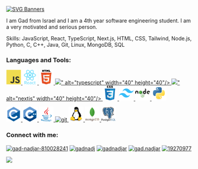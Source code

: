 [![SVG Banners](https://svg-banners.vercel.app/api?type=origin&text1=Gad%20Nadjar%20&text2=%20💻%20Software%20Engineering%20Student%20💻&width=800&height=400)](https://github.com/gadnadj/svg-banners)

I am Gad from Israel and I am a 4th year software engineering student. I am a very motivated and serious person. 

Skills: JavaScript, React, TypeScript, Next.js, HTML, CSS, Tailwind, Node.js, Python, C, C++, Java, Git, Linux, MongoDB, SQL



<h3 align="left">Languages and Tools:</h3>
<a href="https://developer.mozilla.org/en-US/docs/Web/JavaScript" target="_blank" rel="noreferrer"> <img src="https://raw.githubusercontent.com/devicons/devicon/master/icons/javascript/javascript-original.svg" alt="javascript" width="40" height="40"/> </a>
<a href="https://reactjs.org/" target="_blank" rel="noreferrer"> <img src="https://raw.githubusercontent.com/devicons/devicon/master/icons/react/react-original-wordmark.svg" alt="react" width="40" height="40"/> </a> 
<a href="https://www.w3.org/html/" target="_blank" rel="noreferrer"> <img src="https://raw.githubusercontent.com/devicons/devicon/master/icons/html5/html5-original-wordmark.svg" alt="html5" width="40" height="40"/> </a> 
<a href="https://www.typescriptlang.org/" target="_blank" rel="noreferrer"> <img src="<svg xmlns="http://www.w3.org/2000/svg" viewBox="0 0 128 128"><path fill="#007acc" d="M2 63.91v62.5h125v-125H2zm100.73-5a15.56 15.56 0 017.82 4.5 20.58 20.58 0 013 4c0 .16-5.4 3.81-8.69 5.85-.12.08-.6-.44-1.13-1.23a7.09 7.09 0 00-5.87-3.53c-3.79-.26-6.23 1.73-6.21 5a4.58 4.58 0 00.54 2.34c.83 1.73 2.38 2.76 7.24 4.86 8.95 3.85 12.78 6.39 15.16 10 2.66 4 3.25 10.46 1.45 15.24-2 5.2-6.9 8.73-13.83 9.9a38.32 38.32 0 01-9.52-.1A23 23 0 0180 109.19c-1.15-1.27-3.39-4.58-3.25-4.82a9.34 9.34 0 011.15-.73l4.6-2.64 3.59-2.08.75 1.11a16.78 16.78 0 004.74 4.54c4 2.1 9.46 1.81 12.16-.62a5.43 5.43 0 00.69-6.92c-1-1.39-3-2.56-8.59-5-6.45-2.78-9.23-4.5-11.77-7.24a16.48 16.48 0 01-3.43-6.25 25 25 0 01-.22-8c1.33-6.23 6-10.58 12.82-11.87a31.66 31.66 0 019.49.26zm-29.34 5.24v5.12H57.16v46.23H45.65V69.26H29.38v-5a49.19 49.19 0 01.14-5.16c.06-.08 10-.12 22-.1h21.81z"/></svg>" alt="typescript" width="40" height="40"/> </a>
<a href="https://nextjs.org/" target="_blank" rel="noreferrer"> <img src="<svg xmlns="http://www.w3.org/2000/svg" viewBox="0 0 128 128"><path d="M0 51.098V76.86h4.422V56.604L20.73 76.87h27.694v-4.113H30.553v-6.801h14.37v-4.113h-14.37v-6.621h17.87v-4.116H26.13v4.116h.002V76.68L5.527 51.098H0zm85.09.01v4.115h9.03v21.65h4.42v-21.65h8.847v-4.116H85.09zm-31.322.011 20.73 25.764h5.803L69.936 64.01l10.35-12.871-5.79.01-7.459 9.261-7.48-9.29h-5.79zm70.158 14.598c-.761 0-1.445.128-2.051.394-.602.263-1.078.633-1.426 1.108-.35.476-.525 1.032-.525 1.664 0 .77.258 1.384.78 1.847.517.464 1.227.809 2.124 1.036l1.24.312a7.02 7.02 0 0 1 1.026.334 1.91 1.91 0 0 1 .683.461 1.034 1.034 0 0 1 .248.697 1.25 1.25 0 0 1-.283.803 1.77 1.77 0 0 1-.76.535 3.11 3.11 0 0 1-1.132.192 3.24 3.24 0 0 1-1.116-.182 1.902 1.902 0 0 1-.804-.557 1.63 1.63 0 0 1-.352-.931h-1.941c.027.71.216 1.316.566 1.812s.836.873 1.46 1.13c.62.26 1.357.39 2.202.39.875 0 1.619-.136 2.233-.4.617-.27 1.088-.643 1.414-1.118.327-.479.488-1.028.488-1.658 0-.466-.09-.872-.266-1.217a2.726 2.726 0 0 0-.72-.887 4.227 4.227 0 0 0-1.028-.607 7.09 7.09 0 0 0-1.19-.385l-1.02-.25a6.975 6.975 0 0 1-.667-.195 2.82 2.82 0 0 1-.597-.285 1.304 1.304 0 0 1-.43-.418 1.037 1.037 0 0 1-.158-.58 1.21 1.21 0 0 1 .238-.717c.156-.21.385-.376.678-.5a2.771 2.771 0 0 1 1.056-.184c.585 0 1.062.126 1.43.383a1.424 1.424 0 0 1 .623 1.07h1.9a2.775 2.775 0 0 0-.513-1.607c-.333-.466-.792-.833-1.377-1.096-.584-.265-1.26-.394-2.033-.394zm-7.998.144v7.55c-.003.377-.062.697-.176.954a1.25 1.25 0 0 1-.506.584c-.218.133-.488.2-.803.2-.29 0-.546-.057-.771-.17a1.247 1.247 0 0 1-.522-.481 1.474 1.474 0 0 1-.195-.75h-1.963c0 .661.147 1.213.447 1.656a2.768 2.768 0 0 0 1.211 1.002 4.22 4.22 0 0 0 1.72.34c.697 0 1.311-.134 1.835-.4a2.97 2.97 0 0 0 1.236-1.149c.293-.499.444-1.093.448-1.787v-7.549h-1.961zm-53.332.059-8.844 10.982h5.805l5.937-7.38-2.898-3.602zm45.785 8.498c-.324 0-.6.112-.83.336a1.07 1.07 0 0 0-.344.807 1.082 1.082 0 0 0 .344.818c.23.225.506.336.83.336a1.105 1.105 0 0 0 .574-.156c.177-.101.318-.24.428-.416a1.115 1.115 0 0 0 .166-.582 1.097 1.097 0 0 0-.354-.807 1.133 1.133 0 0 0-.814-.336z"/></svg>" alt="nextjs" width="40" height="40"/> </a>
<a href="https://www.w3schools.com/css/" target="_blank" rel="noreferrer"> <img src="https://raw.githubusercontent.com/devicons/devicon/master/icons/css3/css3-original-wordmark.svg" alt="css3" width="40" height="40"/> </a> 
<a href="https://tailwindcss.com/" target="_blank" rel="noreferrer"> <img src="https://github.com/devicons/devicon/blob/master/icons/tailwindcss/tailwindcss-original.svg" alt="tailwindcss" width="40" height="40"/> </a>
<a href="https://nodejs.org" target="_blank" rel="noreferrer"> <img src="https://raw.githubusercontent.com/devicons/devicon/master/icons/nodejs/nodejs-original-wordmark.svg" alt="nodejs" width="40" height="40"/> </a> 
<a href="https://www.python.org" target="_blank" rel="noreferrer"> <img src="https://raw.githubusercontent.com/devicons/devicon/master/icons/python/python-original.svg" alt="python" width="40" height="40"/> </a> 
<p align="left"> <a href="https://www.cprogramming.com/" target="_blank" rel="noreferrer"> <img src="https://raw.githubusercontent.com/devicons/devicon/master/icons/c/c-original.svg" alt="c" width="40" height="40"/> </a> 
<a href="https://www.w3schools.com/cpp/" target="_blank" rel="noreferrer"> <img src="https://raw.githubusercontent.com/devicons/devicon/master/icons/cplusplus/cplusplus-original.svg" alt="cplusplus" width="40" height="40"/> </a> 
<a href="https://www.java.com" target="_blank" rel="noreferrer"> <img src="https://raw.githubusercontent.com/devicons/devicon/master/icons/java/java-original.svg" alt="java" width="40" height="40"/> </a> 
<a href="https://git-scm.com/" target="_blank" rel="noreferrer"> <img src="https://www.vectorlogo.zone/logos/git-scm/git-scm-icon.svg" alt="git" width="40" height="40"/> </a> 
<a href="https://www.linux.org/" target="_blank" rel="noreferrer"> <img src="https://raw.githubusercontent.com/devicons/devicon/master/icons/linux/linux-original.svg" alt="linux" width="40" height="40"/> </a> 
<a href="https://www.mongodb.com/" target="_blank" rel="noreferrer"> <img src="https://raw.githubusercontent.com/devicons/devicon/master/icons/mongodb/mongodb-original-wordmark.svg" alt="mongodb" width="40" height="40"/> </a> 
<a href="https://www.postgresql.org" target="_blank" rel="noreferrer"> <img src="https://raw.githubusercontent.com/devicons/devicon/master/icons/postgresql/postgresql-original-wordmark.svg" alt="postgresql" width="40" height="40"/> </a> </p>




<h3 align="left">Connect with me:</h3>
<p align="left">
<a href="https://linkedin.com/in/gad-nadjar-810028241" target="blank"><img align="center" src="https://raw.githubusercontent.com/rahuldkjain/github-profile-readme-generator/master/src/images/icons/Social/linked-in-alt.svg" alt="gad-nadjar-810028241" height="30" width="40" /></a>
<a href="https://instagram.com/gadnadj" target="blank"><img align="center" src="https://raw.githubusercontent.com/rahuldkjain/github-profile-readme-generator/master/src/images/icons/Social/instagram.svg" alt="gadnadj" height="30" width="40" /></a>
<a href="https://twitter.com/gadnadjar" target="blank"><img align="center" src="https://raw.githubusercontent.com/rahuldkjain/github-profile-readme-generator/master/src/images/icons/Social/twitter.svg" alt="gadnadjar" height="30" width="40" /></a>
<a href="https://fb.com/gad.nadjar" target="blank"><img align="center" src="https://raw.githubusercontent.com/rahuldkjain/github-profile-readme-generator/master/src/images/icons/Social/facebook.svg" alt="gad.nadjar" height="30" width="40" /></a>
<a href="https://stackoverflow.com/users/19270977" target="blank"><img align="center" src="https://raw.githubusercontent.com/rahuldkjain/github-profile-readme-generator/master/src/images/icons/Social/stack-overflow.svg" alt="19270977" height="30" width="40" /></a>



  



![](https://komarev.com/ghpvc/?username=gadnadj&color=blueviolet)




